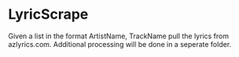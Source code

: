 # LyricScrape
Given a list in the format ArtistName, TrackName pull the lyrics from azlyrics.com. Additional processing will be done in a seperate folder.
